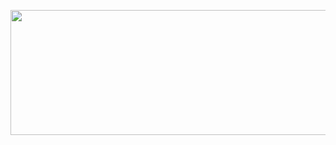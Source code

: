 <p align="center">
<img width="2000" height="200" src="https://user-images.githubusercontent.com/58916771/188623966-a4028c8a-994b-439b-bc76-6c3854597294.png" alt="my banner">
</p>

<!--
**hilalfnisanci/hilalfnisanci** is a ✨ _special_ ✨ repository because its `README.md` (this file) appears on your GitHub profile.

Here are some ideas to get you started:

- 🔭 I’m currently working on ...
- 🌱 I’m currently learning ...
- 👯 I’m looking to collaborate on ...
- 🤔 I’m looking for help with ...
- 💬 Ask me about ...
- 📫 How to reach me: ...
- 😄 Pronouns: ...
- ⚡ Fun fact: ...
-->
